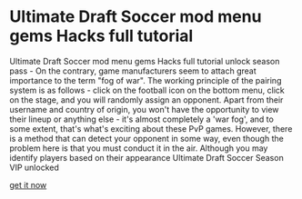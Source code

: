 # Ultimate Draft Soccer mod menu gems Hacks full tutorial

Ultimate Draft Soccer mod menu gems Hacks full tutorial unlock season pass - On the contrary, game manufacturers seem to attach great importance to the term "fog of war". The working principle of the pairing system is as follows - click on the football icon on the bottom menu, click on the stage, and you will randomly assign an opponent. Apart from their username and country of origin, you won't have the opportunity to view their lineup or anything else - it's almost completely a 'war fog', and to some extent, that's what's exciting about these PvP games. However, there is a method that can detect your opponent in some way, even though the problem here is that you must conduct it in the air. Although you may identify players based on their appearance Ultimate Draft Soccer Season VIP unlocked

[get it now](https://axegomod.top/ultimate-draft-soccer/)
